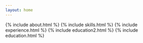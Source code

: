 ```yaml
---
layout: home
---
```


<div class="home">
  {% include about.html %}
  {% include skills.html %}
  {% include experience.html %}
  {% include education2.html %}
  {% include education.html %}
</div>